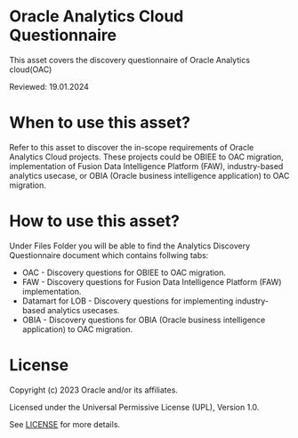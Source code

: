 # Oracle Analytics Cloud Questionnaire
 
This asset covers the discovery questionnaire of Oracle Analytics cloud(OAC)
 
 
Reviewed: 19.01.2024
 
# When to use this asset?
 
Refer to this asset to discover the in-scope requirements of Oracle Analytics Cloud projects. These projects could be OBIEE to OAC migration, implementation of Fusion Data Intelligence Platform (FAW), industry-based analytics usecase, or OBIA (Oracle business intelligence application) to OAC migration.
 
# How to use this asset?

Under Files Folder you will be able to find the Analytics Discovery Questionnaire document which contains follwing tabs:
- OAC - Discovery questions for OBIEE to OAC migration.
- FAW - Discovery questions for Fusion Data Intelligence Platform (FAW) implementation.
- Datamart for LOB - Discovery questions for implementing industry-based analytics usecases.
- OBIA - Discovery questions for OBIA (Oracle business intelligence application) to OAC migration.
 
 
# License
 
Copyright (c) 2023 Oracle and/or its affiliates.
 
Licensed under the Universal Permissive License (UPL), Version 1.0.
 
See [LICENSE](https://github.com/oracle-devrel/technology-engineering/blob/main/LICENSE) for more details.